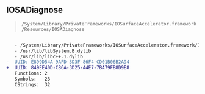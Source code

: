 ## IOSADiagnose

> `/System/Library/PrivateFrameworks/IOSurfaceAccelerator.framework/Resources/IOSADiagnose`

```diff

   - /System/Library/PrivateFrameworks/IOSurfaceAccelerator.framework/IOSurfaceAccelerator
   - /usr/lib/libSystem.B.dylib
   - /usr/lib/libc++.1.dylib
-  UUID: E899D54A-9AFD-3D3F-86F4-CD01B06B2A94
+  UUID: 849EE40D-C86A-3D25-A4E7-7BA79FB8D9E8
   Functions: 2
   Symbols:   23
   CStrings:  32

```

